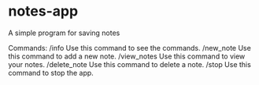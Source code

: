 # notes-app
A simple program for saving notes

Commands:
/info           Use this command to see the commands.
/new_note       Use this command to add a new note.
/view_notes     Use this command to view your notes.
/delete_note    Use this command to delete a note.
/stop           Use this command to stop the app.
